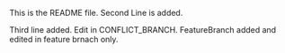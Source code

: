 This is the README file.
Second Line is added.

Third line added.
Edit in CONFLICT_BRANCH.
FeatureBranch added and edited in feature brnach only.
